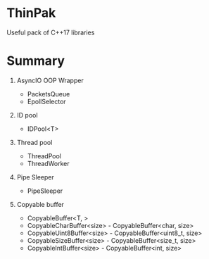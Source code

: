 # ThinPak
Useful pack of C++17 libraries


# Summary

1) AsyncIO OOP Wrapper
   - PacketsQueue
   - EpollSelector

2) ID pool
   - IDPool<T\>

3) Thread pool
   - ThreadPool
   - ThreadWorker

4) Pipe Sleeper
   - PipeSleeper

5) Copyable buffer
   - CopyableBuffer<T\, >
   - CopyableCharBuffer<size\> - CopyableBuffer<char, size>
   - CopyableUint8Buffer<size\> - CopyableBuffer<uint8_t, size>
   - CopyableSizeBuffer<size\> - CopyableBuffer<size_t, size>
   - CopyableIntBuffer<size\> - CopyableBuffer<int, size>

